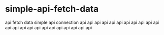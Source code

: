 # simple-api-fetch-data
api fetch data simple
api connection
api api api api api api api api api api api api api api api api api api api  api api api api
  
